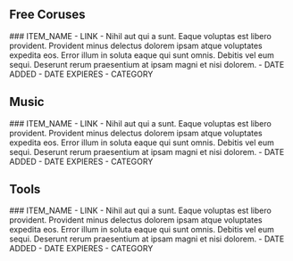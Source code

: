## Free Coruses

<item markdown="1">
### ITEM_NAME
- LINK
- Nihil aut qui a sunt. Eaque voluptas est libero provident. Provident minus delectus dolorem ipsam atque voluptates expedita eos. Error illum in soluta eaque qui sunt omnis. Debitis vel eum sequi. Deserunt rerum praesentium at ipsam magni et nisi dolorem.
- DATE ADDED
- DATE EXPIERES
- CATEGORY
</item>

## Music

<item markdown="1">
### ITEM_NAME
- LINK
- Nihil aut qui a sunt. Eaque voluptas est libero provident. Provident minus delectus dolorem ipsam atque voluptates expedita eos. Error illum in soluta eaque qui sunt omnis. Debitis vel eum sequi. Deserunt rerum praesentium at ipsam magni et nisi dolorem.
- DATE ADDED
- DATE EXPIERES
- CATEGORY
</item>

## Tools

<item markdown="1">
### ITEM_NAME
- LINK
- Nihil aut qui a sunt. Eaque voluptas est libero provident. Provident minus delectus dolorem ipsam atque voluptates expedita eos. Error illum in soluta eaque qui sunt omnis. Debitis vel eum sequi. Deserunt rerum praesentium at ipsam magni et nisi dolorem.
- DATE ADDED
- DATE EXPIERES
- CATEGORY
</item>